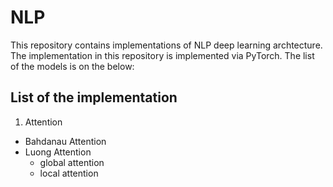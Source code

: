 # NLP

This repository contains implementations of NLP deep learning archtecture. The implementation in this repository is implemented via PyTorch. The list of the models is on the below:

## List of the implementation

1. Attention
  - Bahdanau Attention
  - Luong Attention
    - global attention
    - local attention
